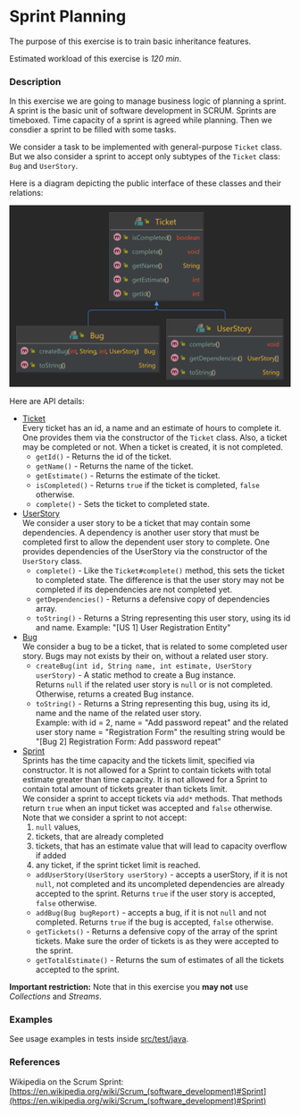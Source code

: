 # Sprint Planning

The purpose of this exercise is to train basic inheritance features.

Estimated workload of this exercise is _120 min_.

### Description

In this exercise we are going to manage business logic of planning a sprint.
A sprint is the basic unit of software development in SCRUM.
Sprints are timeboxed. Time capacity of a sprint is agreed while planning.
Then we consdier a sprint to be filled with some tasks.

We consider a task to be implemented with general-purpose `Ticket` class.
But we also consider a sprint to accept only subtypes of the `Ticket` class: `Bug` and `UserStory`.

Here is a diagram depicting the public interface of these classes and their relations:

![](uml.png)

Here are API details:
- [Ticket](src/main/java/corejava/tasks/sprintplanning/tickets/Ticket.java)\
  Every ticket has an id, a name and an estimate of hours to complete it.
  One provides them via the constructor of the `Ticket` class.
  Also, a ticket may be completed or not. When a ticket is created, it is not completed.
  - `getId()` - Returns the id of the ticket.
  - `getName()`  - Returns the name of the ticket.
  - `getEstimate()` - Returns the estimate of the ticket.
  - `isCompleted()` - Returns `true` if the ticket is completed, `false` otherwise.
  - `complete()` - Sets the ticket to completed state. 
- [UserStory](src/main/java/corejava/tasks/sprintplanning/tickets/UserStory.java)\
  We consider a user story to be a ticket that may contain some dependencies.
  A dependency is another user story that must be completed first to allow the dependent user story to complete.
  One provides dependencies of the UserStory via the constructor of the `UserStory` class.
  - `complete()` - Like the `Ticket#complete()` method, this sets the ticket to completed state.
  The difference is that the user story may not be completed if its dependencies are not completed yet.  
  - `getDependencies()` - Returns a defensive copy of dependencies array.
  - `toString()` - Returns a String representing this user story, using its id and name. 
  Example: "\[US 1\] User Registration Entity"
- [Bug](src/main/java/corejava/tasks/sprintplanning/tickets/Bug.java)\
  We consider a bug to be a ticket, that is related to some completed user story.
  Bugs may not exists by their on, without a related user story.
  - `createBug(int id, String name, int estimate, UserStory userStory)` - A static method to create a Bug instance.\
  Returns `null` if the related user story is `null` or is not completed. Otherwise, returns a created Bug instance.
  - `toString()` - Returns a String representing this bug, using its id, name and the name of the related user story.\
  Example: with id = 2, name = "Add password repeat" and the related user story name = "Registration Form" 
  the resulting string would be "\[Bug 2\] Registration Form: Add password repeat"
- [Sprint](src/main/java/corejava/tasks/sprintplanning/Sprint.java)\
  Sprints has the time capacity and the tickets limit, specified via constructor.
  It is not allowed for a Sprint to contain tickets with total estimate greater than time capacity.
  It is not allowed for a Sprint to contain total amount of tickets greater than tickets limit.\
  We consider a sprint to accept tickets via `add*` methods.
  That methods return `true` when an input ticket was accepted and `false` otherwise.
  Note that we consider a sprint to not accept:
  1. `null` values,
  2. tickets, that are already completed
  3. tickets, that has an estimate value that will lead to capacity overflow if added
  4. any ticket, if the sprint ticket limit is reached.
  - `addUserStory(UserStory userStory)` - accepts a userStory, if it is not `null`, not completed
  and its uncompleted dependencies are already accepted to the sprint.
  Returns `true` if the user story is accepted, `false` otherwise.
  - `addBug(Bug bugReport)` - accepts a bug, if it is not `null` and not completed.
  Returns `true` if the bug is accepted, `false` otherwise.
  - `getTickets()` - Returns a defensive copy of the array of the sprint tickets.
  Make sure the order of tickets is as they were accepted to the sprint.
  - `getTotalEstimate()` - Returns the sum of estimates of all the tickets accepted to the sprint.
    

**Important restriction:** Note that in this exercise you **may not** use *Collections* and *Streams*.

### Examples

See usage examples in tests inside [src/test/java](src/test/java).

### References
Wikipedia on the Scrum Sprint: [https://en.wikipedia.org/wiki/Scrum_(software_development)#Sprint](https://en.wikipedia.org/wiki/Scrum_(software_development)#Sprint)
